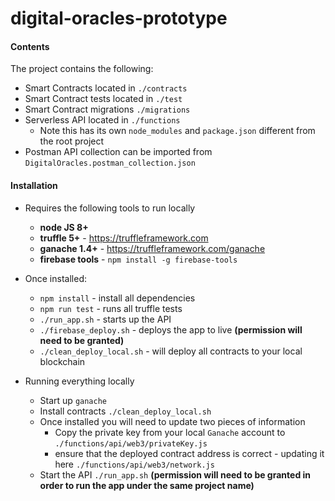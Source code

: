 # digital-oracles-prototype

#### Contents

The project contains the following:

* Smart Contracts located in `./contracts`
* Smart Contract tests located in `./test`
* Smart Contract migrations `./migrations`
* Serverless API located in `./functions`
    * Note this has its own `node_modules` and `package.json` different from the root project
* Postman API collection can be imported from `DigitalOracles.postman_collection.json` 

#### Installation

* Requires the following tools to run locally
    * **node JS 8+**
    * **truffle 5+** - https://truffleframework.com
    * **ganache 1.4+** - https://truffleframework.com/ganache
    * **firebase tools** - `npm install -g firebase-tools`
    
* Once installed:
    * `npm install` - install all dependencies
    * `npm run test` - runs all truffle tests
    * `./run_app.sh` - starts up the API
    * `./firebase_deploy.sh` - deploys the app to live **(permission will need to be granted)**
    * `./clean_deploy_local.sh` - will deploy all contracts to your local blockchain

* Running everything locally
    * Start up `ganache`
    * Install contracts `./clean_deploy_local.sh`
    * Once installed you will need to update two pieces of information
        * Copy the private key from your local `Ganache` account to `./functions/api/web3/privateKey.js`
        * ensure that the deployed contract address is correct - updating it here `./functions/api/web3/network.js` 
    * Start the API `./run_app.sh` **(permission will need to be granted in order to run the app under the same project name)**
